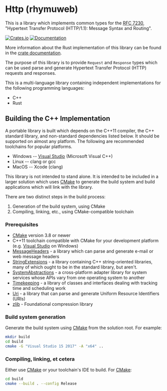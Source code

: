 # Http (rhymuweb)

This is a library which implements common types for the [RFC
7230](https://tools.ietf.org/html/rfc7230), "Hypertext Transfer Protocol
(HTTP/1.1): Message Syntax and Routing".

[![Crates.io](https://img.shields.io/crates/v/rhymuweb.svg)](https://crates.io/crates/rhymuweb)
[![Documentation](https://docs.rs/rhymuweb/badge.svg)][dox]

More information about the Rust implementation of this library can be found in
the [crate documentation][dox].

[dox]: https://docs.rs/rhymuweb

The purpose of this library is to provide `Request` and `Response` types which
can be used parse and generate Hypertext Transfer Protocol (HTTP) requests and
responses.

This is a multi-language library containing independent implementations
for the following programming languages:

* C++
* Rust

## Building the C++ Implementation

A portable library is built which depends on the C++11 compiler, the C++
standard library, and non-standard dependencies listed below.  It should be
supported on almost any platform.  The following are recommended toolchains for
popular platforms.

* Windows -- [Visual Studio](https://www.visualstudio.com/) (Microsoft Visual
  C++)
* Linux -- clang or gcc
* MacOS -- Xcode (clang)

This library is not intended to stand alone.  It is intended to be included in
a larger solution which uses [CMake](https://cmake.org/) to generate the build
system and build applications which will link with the library.

There are two distinct steps in the build process:

1. Generation of the build system, using CMake
2. Compiling, linking, etc., using CMake-compatible toolchain

### Prerequisites

* [CMake](https://cmake.org/) version 3.8 or newer
* C++11 toolchain compatible with CMake for your development platform (e.g.
  [Visual Studio](https://www.visualstudio.com/) on Windows)
* [MessageHeaders](https://github.com/rhymu8354/MessageHeaders.git) - a library
  which can parse and generate e-mail or web message headers
* [StringExtensions](https://github.com/rhymu8354/StringExtensions.git) - a
  library containing C++ string-oriented libraries, many of which ought to be
  in the standard library, but aren't.
* [SystemAbstractions](https://github.com/rhymu8354/SystemAbstractions.git) - a
  cross-platform adapter library for system services whose APIs vary from one
  operating system to another
* [Timekeeping](https://github.com/rhymu8354/Timekeeping.git) - a library
  of classes and interfaces dealing with tracking time and scheduling work
* [Uri](https://github.com/rhymu8354/Uri.git) - a library that can parse and
  generate Uniform Resource Identifiers (URIs)
* [zlib](https://github.com/madler/zlib.git) - Foundational compression library

### Build system generation

Generate the build system using [CMake](https://cmake.org/) from the solution
root.  For example:

```bash
mkdir build
cd build
cmake -G "Visual Studio 15 2017" -A "x64" ..
```

### Compiling, linking, et cetera

Either use [CMake](https://cmake.org/) or your toolchain's IDE to build.
For [CMake](https://cmake.org/):

```bash
cd build
cmake --build . --config Release
```
